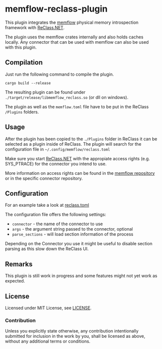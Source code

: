 # memflow-reclass-plugin

This plugin integrates the [memflow](https://github.com/memflow/memflow) physical memory introspection framework with [ReClass.NET](https://github.com/ReClassNET/ReClass.NET).

The plugin uses the memflow crates internally and also holds caches locally. Any connector that can be used with memflow can also be used with this plugin.

## Compilation

Just run the following command to compile the plugin.

```
cargo build --release
```

The resulting plugin can be found under `./target/release/libmemflow_reclass.so` (or dll on windows).

The plugin as well as the `memflow.toml` file have to be put in the ReClass `/Plugins` folders.

## Usage

After the plugin has been copied to the `./Plugins` folder in ReClass it can be selected as a plugin inside of ReClass.
The plugin will search for the configuration file in `~/.config/memflow/reclass.toml`

Make sure you start [ReClass.NET](https://github.com/ReClassNET/ReClass.NET) with the appropiate access rights (e.g. SYS_PTRACE) for the connector you intend to use.

More information on access rights can be found in the [memflow repository](https://github.com/memflow/memflow) or in the specific connector repository.

## Configuration

For an example take a look at [reclass.toml](./reclass.toml)

The configuration file offers the following settings:
- `connector` - the name of the connector to use
- `args` - the argument string passed to the connector, optional
- `parse_sections` - will load section information of the process

Depending on the Connector you use it might be useful to disable section parsing as this slow down the ReClass UI.

## Remarks

This plugin is still work in progress and some features might not yet work as expected.

## License

Licensed under MIT License, see [LICENSE](LICENSE).

### Contribution

Unless you explicitly state otherwise, any contribution intentionally submitted for inclusion in the work by you, shall be licensed as above, without any additional terms or conditions.
